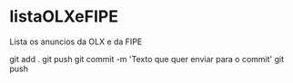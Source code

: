 # listaOLXeFIPE
Lista os anuncios da OLX e da FIPE


git add .
git push
git commit -m 'Texto que quer enviar para o commit'
git push
